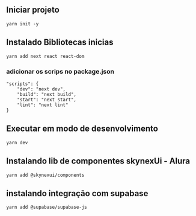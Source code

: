 ## Iniciar projeto
```
yarn init -y
``` 
## Instalado Bibliotecas inicias
```
yarn add next react react-dom 
``` 

### adicionar os scrips no package.json
```
"scripts": {
    "dev": "next dev",
    "build": "next build",
    "start": "next start",
    "lint": "next lint"
}
``` 

## Executar em modo de desenvolvimento
```
yarn dev 
``` 

## Instalando lib de componentes skynexUi - Alura

```
yarn add @skynexui/components
``` 

## instalando integração com supabase 

```
yarn add @supabase/supabase-js
``` 
